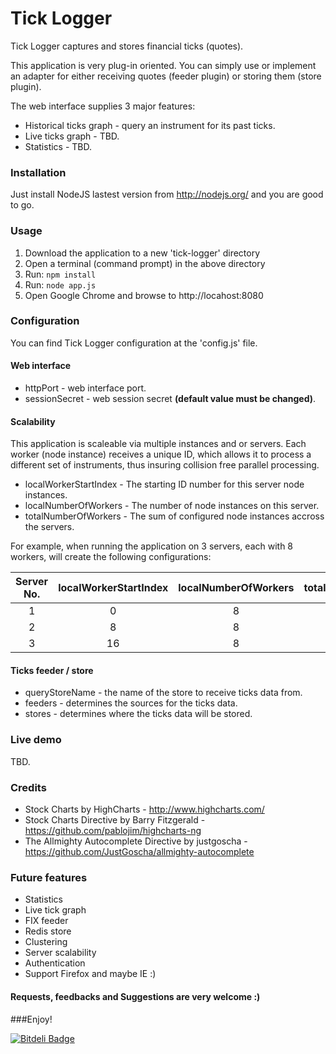 Tick Logger
===

Tick Logger captures and stores financial ticks (quotes).

This application is very plug-in oriented. You can simply use or implement an adapter for either receiving quotes (feeder plugin) or storing them (store plugin).

The web interface supplies 3 major features:
  - Historical ticks graph - query an instrument for its past ticks.
  - Live ticks graph - TBD.
  - Statistics - TBD.

### Installation

Just install NodeJS lastest version from http://nodejs.org/ and you are good to go.

### Usage

1. Download the application to a new 'tick-logger' directory
2. Open a terminal (command prompt) in the above directory
3. Run: `npm install`
4. Run: `node app.js`
5. Open Google Chrome and browse to http://locahost:8080

### Configuration

You can find Tick Logger configuration at the 'config.js' file.

#### Web interface

  - httpPort - web interface port.
  - sessionSecret - web session secret **(default value must be changed)**.

#### Scalability

This application is scaleable via multiple instances and or servers. Each worker (node instance) receives a unique ID, which allows it to process a different set of instruments, thus insuring collision free parallel processing.

  - localWorkerStartIndex - The starting ID number for this server node instances.
  - localNumberOfWorkers - The number of node instances on this server.
  - totalNumberOfWorkers - The sum of configured node instances accross the servers.

For example, when running the application on 3 servers, each with 8 workers, will create the following configurations:

| Server No. | localWorkerStartIndex|localNumberOfWorkers|totalNumberOfWorkers|
|:----------:|:--------------------:|:------------------:|:------------------:|
| 1          | 0                    | 8                  | 24                 |
| 2          | 8                    | 8                  | 24                 |
| 3          | 16                   | 8                  | 24                 |

#### Ticks feeder / store

  - queryStoreName - the name of the store to receive ticks data from.
  - feeders - determines the sources for the ticks data.
  - stores - determines where the ticks data will be stored.


### Live demo

TBD.


### Credits

- Stock Charts by HighCharts - http://www.highcharts.com/
- Stock Charts Directive by Barry Fitzgerald - https://github.com/pablojim/highcharts-ng
- The Allmighty Autocomplete Directive by justgoscha - https://github.com/JustGoscha/allmighty-autocomplete


### Future features

- Statistics
- Live tick graph
- FIX feeder
- Redis store
- Clustering
- Server scalability
- Authentication
- Support Firefox and maybe IE :)

#### Requests, feedbacks and Suggestions are very welcome :)

###Enjoy!


[![Bitdeli Badge](https://d2weczhvl823v0.cloudfront.net/eranbetzalel/tick-logger/trend.png)](https://bitdeli.com/free "Bitdeli Badge")